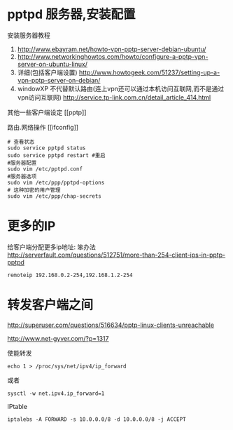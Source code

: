 # pptpd 服务器,安装配置


安装服务器教程

1. http://www.ebayram.net/howto-vpn-pptp-server-debian-ubuntu/
2. http://www.networkinghowtos.com/howto/configure-a-pptp-vpn-server-on-ubuntu-linux/
3. 详细(包括客户端设置) http://www.howtogeek.com/51237/setting-up-a-vpn-pptp-server-on-debian/
4. windowXP 不代替默认路由(连上vpn还可以通过本机访问互联网,而不是通过vpn访问互联网) http://service.tp-link.com.cn/detail_article_414.html

其他一些客户端设定 [[pptp]] 

路由.网络操作 [[ifconfig]]

```text
# 查看状态
sudo service pptpd status 
sudo service pptpd restart #重启
#服务器配置
sudo vim /etc/pptpd.conf
#服务器选项
sudo vim /etc/ppp/pptpd-options
# 这种加密的用户管理
sudo vim /etc/ppp/chap-secrets 

```

# 更多的IP

给客户端分配更多ip地址: 笨办法 http://serverfault.com/questions/512751/more-than-254-client-ips-in-pptp-pptpd

    remoteip 192.168.0.2-254,192.168.1.2-254

# 转发客户端之间

http://superuser.com/questions/516634/pptp-linux-clients-unreachable

http://www.net-gyver.com/?p=1317

使能转发 

    echo 1 > /proc/sys/net/ipv4/ip_forward

或者
    
    sysctl -w net.ipv4.ip_forward=1

IPtable

    iptalebs -A FORWARD -s 10.0.0.0/8 -d 10.0.0.0/8 -j ACCEPT